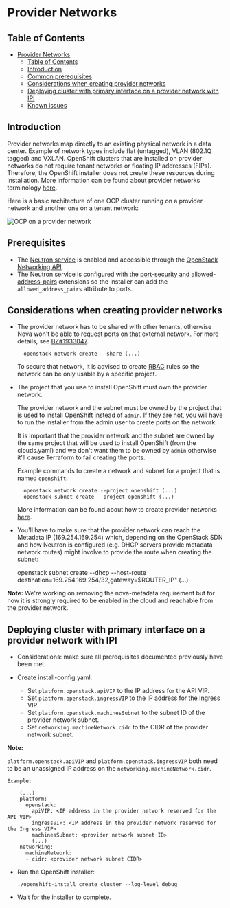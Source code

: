 # Provider Networks

## Table of Contents

- [Provider Networks](#provider-networks)
  - [Table of Contents](#table-of-contents)
  - [Introduction](#introduction)
  - [Common prerequisites](#common-prerequisites)
  - [Considerations when creating provider networks](#considerations-when-creating-provider-networks)
  - [Deploying cluster with primary interface on a provider network with IPI](#deploying-cluster-with-primary-interface-on-a-provider-network-with-ipi)
  - [Known issues](#known-issues)

## Introduction

Provider networks map directly to an existing physical network in a data center.
Example of network types include flat (untagged), VLAN (802.1Q tagged) and VXLAN. 
OpenShift clusters that are installed on provider networks do not require tenant networks or floating IP addresses (FIPs).
Therefore, the OpenShift installer does not create these resources during installation.
More information can be found about provider networks terminology [here][1].

Here is a basic architecture of one OCP cluster running on a provider network and another one
on a tenant network:

![OCP on a provider network](provider-network.png)

## Prerequisites

* The [Neutron service][2] is enabled and accessible through the [OpenStack Networking API][3].
* The Neutron service is configured with the [port-security and allowed-address-pairs][4] extensions so the installer can
  add the `allowed_address_pairs` attribute to ports.

## Considerations when creating provider networks

* The provider network has to be shared with other tenants, otherwise Nova won't be able to request ports on that external
  network. For more details, see [BZ#1933047][5].

        openstack network create --share (...)

  To secure that network, it is advised to create [RBAC][6] rules so the network can be only usable by a specific project.


* The project that you use to install OpenShift must own the provider network.

    The provider network and the subnet must be owned by the project that is used to install OpenShift instead of `admin`.
    If they are not, you will have to run the installer from the admin user to create ports on the network.

    It is important that the provider network and the subnet are owned by the same project that will be used
    to install OpenShift (from the clouds.yaml) and we don't want them to be owned by `admin` otherwise
    it'll cause Terraform to fail creating the ports.

    Example commands to create a network and subnet for a project that is named `openshift`:

        openstack network create --project openshift (...)
        openstack subnet create --project openshift (...)

    More information can be found about how to create provider networks [here][7].

* You'll have to make sure that the provider network can reach
  the Metadata IP (169.254.169.254) which, depending on the OpenStack SDN and how Neutron
  is configured (e.g. DHCP servers provide metadata network routes) might involve
  to provide the route when creating the subnet:

    openstack subnet create --dhcp --host-route destination=169.254.169.254/32,gateway=$ROUTER_IP" (...)

**Note:** We're working on removing the nova-metadata requirement but for now it is strongly required to be
          enabled in the cloud and reachable from the provider network.

## Deploying cluster with primary interface on a provider network with IPI

- Considerations: make sure all prerequisites documented previously have been met.

- Create install-config.yaml:

  - Set `platform.openstack.apiVIP` to the IP address for the API VIP.
  - Set `platform.openstack.ingressVIP` to the IP address for the Ingress VIP.
  - Set `platform.openstack.machinesSubnet` to the subnet ID of the provider network subnet.
  - Set `networking.machineNetwork.cidr` to the CIDR of the provider network subnet.

**Note:**

`platform.openstack.apiVIP` and `platform.openstack.ingressVIP` both need to be an unassigned IP
address on the `networking.machineNetwork.cidr`.

    Example:

        (...)
        platform:
          openstack:
            apiVIP: <IP address in the provider network reserved for the API VIP>
            ingressVIP: <IP address in the provider network reserved for the Ingress VIP>
            machinesSubnet: <provider network subnet ID>
            (...)
        networking:
          machineNetwork:
          - cidr: <provider network subnet CIDR>

- Run the OpenShift installer:

      ./openshift-install create cluster --log-level debug

- Wait for the installer to complete.

[1]: <https://docs.openstack.org/neutron/latest/admin/archives/adv-features.html#provider-networks>
[2]: <https://docs.openstack.org/neutron>
[3]: <https://docs.openstack.org/api-ref/network>
[4]: <https://docs.openstack.org/api-ref/network/v2/#allowed-address-pairs>
[5]: <https://bugzilla.redhat.com/show_bug.cgi?id=1933047>
[6]: <https://docs.openstack.org/neutron/latest/admin/config-rbac.html>
[7]: <https://access.redhat.com/documentation/en-us/red_hat_openstack_platform/16.1/html/networking_guide/sec-networking-concepts#provider-networks>